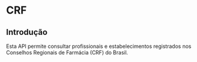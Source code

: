 # CRF

## Introdução

Esta API permite consultar profissionais e estabelecimentos registrados nos
Conselhos Regionais de Farmácia (CRF) do Brasil.
